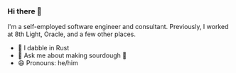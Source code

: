 ### Hi there 👋

I'm a self-employed software engineer and consultant. Previously, I worked at 8th Light, Oracle, and a few other places.

- 🌱 I dabble in Rust
- 💬 Ask me about making sourdough :bread:
- 😄 Pronouns: he/him
